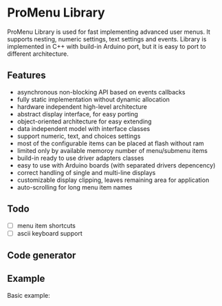 # ProMenu Library
ProMenu Library is used for fast implementing advanced user menus.
It supports nesting, numeric settings, text settings and events.
Library is implemented in C++ with build-in Arduino port, but it is easy to
port to different architecture.

## Features
* asynchronous non-blocking API based on events callbacks
* fully static implementation without dynamic allocation
* hardware independent high-level architecture
* abstract display interface, for easy porting
* object-oriented architecture for easy extending
* data independent model with interface classes
* support numeric, text, and choices settings
* most of the configurable items can be placed at flash without ram
* limited only by available memoroy number of menu/submenu items
* build-in ready to use driver adapters classes
* easy to use with Arduino boards (with separated drivers depencency)
* correct handling of single and multi-line displays
* customizable display clipping, leaves remaining area for application
* auto-scrolling for long menu item names

## Todo
- [ ] menu item shortcuts
- [ ] ascii keyboard support

## Code generator

## Example

Basic example:

```cpp

```
